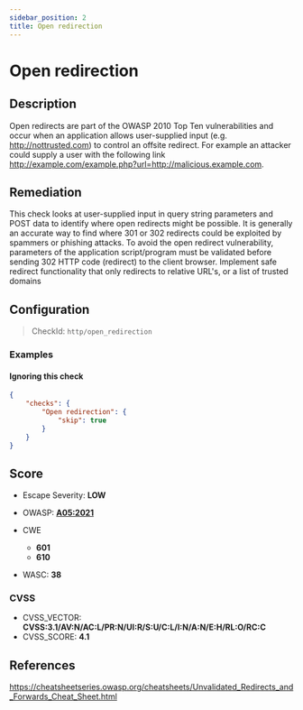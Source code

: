 ```yaml
---
sidebar_position: 2
title: Open redirection
---
```


# Open redirection

## Description

Open redirects are part of the OWASP 2010 Top Ten vulnerabilities and occur when an application allows user-supplied input (e.g. http://nottrusted.com) to control an offsite redirect. For example an attacker could supply a user with the following link http://example.com/example.php?url=http://malicious.example.com.
## Remediation

This check looks at user-supplied input in query string parameters and POST data to identify where open redirects might be possible. It is generally an accurate way to find where 301 or 302 redirects could be exploited by spammers or phishing attacks. To avoid the open redirect vulnerability, parameters of the application script/program must be validated before sending 302 HTTP code (redirect) to the client browser. Implement safe redirect functionality that only redirects to relative URL's, or a list of trusted domains


## Configuration

> CheckId: `http/open_redirection`


### Examples


#### Ignoring this check

```json
{
    "checks": {
        "Open redirection": {
            "skip": true
        }
    }
}
```




## Score

- Escape Severity: **<span className="low-severity">LOW</span>**
- OWASP: **[A05:2021](https://owasp.org/Top10/A05_2021-Security_Misconfiguration/)**

- CWE
  - **601**
  - **610**
- WASC: **38**



### CVSS

- CVSS_VECTOR: **CVSS:3.1/AV:N/AC:L/PR:N/UI:R/S:U/C:L/I:N/A:N/E:H/RL:O/RC:C**
- CVSS_SCORE: **4.1**

## References

https://cheatsheetseries.owasp.org/cheatsheets/Unvalidated_Redirects_and_Forwards_Cheat_Sheet.html
